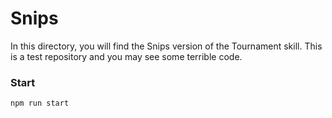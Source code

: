 # Snips

In this directory, you will find the Snips version of the Tournament skill. This is a test repository and you may see some terrible code.

### Start
```
npm run start
```
